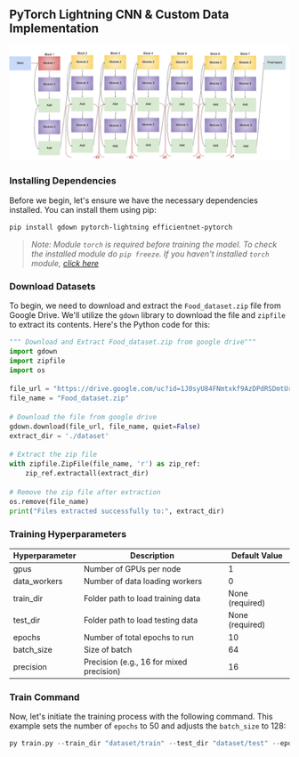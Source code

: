 ## PyTorch Lightning CNN & Custom Data Implementation

<img src="../../assets/EfficientNetB5_architecture.png">

### Installing Dependencies

Before we begin, let's ensure we have the necessary dependencies installed. You can install them using pip:

```bash
pip install gdown pytorch-lightning efficientnet-pytorch
```

>_Note: Module `torch` is required before training the model. To check the installed module do `pip freeze`. If you haven't installed `torch` module, [click here](https://pytorch.org/)_

### Download Datasets

To begin, we need to download and extract the `Food_dataset.zip` file from Google Drive. We'll utilize the `gdown` library to download the file and `zipfile` to extract its contents. Here's the Python code for this:

```python
""" Download and Extract Food_dataset.zip from google drive"""
import gdown
import zipfile
import os

file_url = "https://drive.google.com/uc?id=1J0syU84FNmtxkf9AzDPdRSDmtUr1CSy8"
file_name = "Food_dataset.zip"

# Download the file from google drive
gdown.download(file_url, file_name, quiet=False)
extract_dir = './dataset'

# Extract the zip file
with zipfile.ZipFile(file_name, 'r') as zip_ref:
    zip_ref.extractall(extract_dir)

# Remove the zip file after extraction
os.remove(file_name)
print("Files extracted successfully to:", extract_dir)
```

### Training Hyperparameters

| Hyperparameter  | Description                                   | Default Value |
|-----------------|-----------------------------------------------|---------------|
| gpus            | Number of GPUs per node                      | 1             |
| data_workers    | Number of data loading workers                | 0             |
| train_dir       | Folder path to load training data            | None (required)|
| test_dir        | Folder path to load testing data             | None (required)|
| epochs          | Number of total epochs to run                | 10            |
| batch_size      | Size of batch                                 | 64            |
| precision       | Precision (e.g., 16 for mixed precision)     | 16            |

### Train Command

Now, let's initiate the training process with the following command. This example sets the number of `epochs` to 50 and adjusts the `batch_size` to 128:

```python
py train.py --train_dir "dataset/train" --test_dir "dataset/test" --epochs 50 --batch_size 128
```
